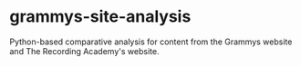 # grammys-site-analysis
Python-based comparative analysis for content from the Grammys website and The Recording Academy's website. 
